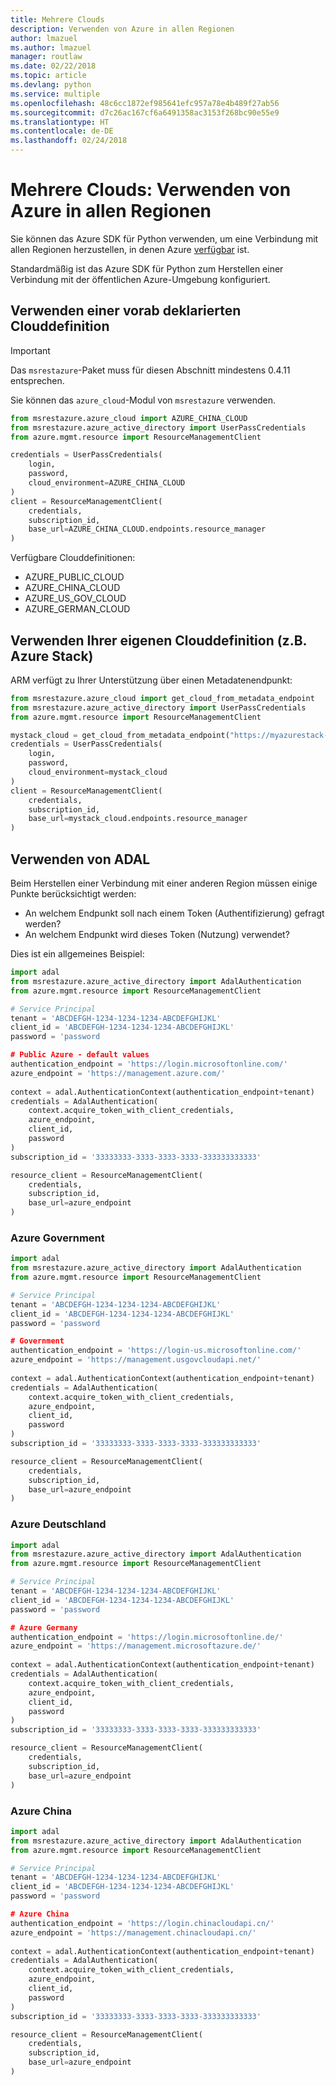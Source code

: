 ```yaml
---
title: Mehrere Clouds
description: Verwenden von Azure in allen Regionen
author: lmazuel
ms.author: lmazuel
manager: routlaw
ms.date: 02/22/2018
ms.topic: article
ms.devlang: python
ms.service: multiple
ms.openlocfilehash: 48c6cc1872ef985641efc957a78e4b489f27ab56
ms.sourcegitcommit: d7c26ac167cf6a6491358ac3153f268bc90e55e9
ms.translationtype: HT
ms.contentlocale: de-DE
ms.lasthandoff: 02/24/2018
---
```

# <a name="multi-cloud---use-azure-on-all-regions"></a>Mehrere Clouds: Verwenden von Azure in allen Regionen

Sie können das Azure SDK für Python verwenden, um eine Verbindung mit allen Regionen herzustellen, in denen Azure [verfügbar](https://azure.microsoft.com/regions/services) ist.

Standardmäßig ist das Azure SDK für Python zum Herstellen einer Verbindung mit der öffentlichen Azure-Umgebung konfiguriert.

## <a name="using-predeclared-cloud-definition"></a>Verwenden einer vorab deklarierten Clouddefinition

> [!IMPORTANT]
> Das `msrestazure`-Paket muss für diesen Abschnitt mindestens 0.4.11 entsprechen.

Sie können das `azure_cloud`-Modul von `msrestazure` verwenden.

```python
from msrestazure.azure_cloud import AZURE_CHINA_CLOUD
from msrestazure.azure_active_directory import UserPassCredentials
from azure.mgmt.resource import ResourceManagementClient

credentials = UserPassCredentials(
    login,
    password,
    cloud_environment=AZURE_CHINA_CLOUD
)
client = ResourceManagementClient(
    credentials,
    subscription_id,
    base_url=AZURE_CHINA_CLOUD.endpoints.resource_manager
)
``` 
  
Verfügbare Clouddefinitionen:
  - AZURE_PUBLIC_CLOUD
  - AZURE_CHINA_CLOUD
  - AZURE_US_GOV_CLOUD
  - AZURE_GERMAN_CLOUD

## <a name="using-your-own-cloud-definition-eg-azure-stack"></a>Verwenden Ihrer eigenen Clouddefinition (z.B. Azure Stack)
ARM verfügt zu Ihrer Unterstützung über einen Metadatenendpunkt:

```python
from msrestazure.azure_cloud import get_cloud_from_metadata_endpoint
from msrestazure.azure_active_directory import UserPassCredentials
from azure.mgmt.resource import ResourceManagementClient

mystack_cloud = get_cloud_from_metadata_endpoint("https://myazurestack-arm-endpoint.com")
credentials = UserPassCredentials(
    login,
    password,
    cloud_environment=mystack_cloud
)
client = ResourceManagementClient(
    credentials,
    subscription_id,
    base_url=mystack_cloud.endpoints.resource_manager
)
```
## <a name="using-adal"></a>Verwenden von ADAL

Beim Herstellen einer Verbindung mit einer anderen Region müssen einige Punkte berücksichtigt werden:

- An welchem Endpunkt soll nach einem Token (Authentifizierung) gefragt werden?
- An welchem Endpunkt wird dieses Token (Nutzung) verwendet?

Dies ist ein allgemeines Beispiel:

```python
import adal
from msrestazure.azure_active_directory import AdalAuthentication
from azure.mgmt.resource import ResourceManagementClient

# Service Principal
tenant = 'ABCDEFGH-1234-1234-1234-ABCDEFGHIJKL'
client_id = 'ABCDEFGH-1234-1234-1234-ABCDEFGHIJKL'
password = 'password

# Public Azure - default values
authentication_endpoint = 'https://login.microsoftonline.com/'
azure_endpoint = 'https://management.azure.com/'
    
context = adal.AuthenticationContext(authentication_endpoint+tenant)
credentials = AdalAuthentication(
    context.acquire_token_with_client_credentials,
    azure_endpoint,
    client_id,
    password
)
subscription_id = '33333333-3333-3333-3333-333333333333'

resource_client = ResourceManagementClient(
    credentials,
    subscription_id,
    base_url=azure_endpoint
)
```

### <a name="azure-government"></a>Azure Government
```python
import adal
from msrestazure.azure_active_directory import AdalAuthentication
from azure.mgmt.resource import ResourceManagementClient

# Service Principal
tenant = 'ABCDEFGH-1234-1234-1234-ABCDEFGHIJKL'
client_id = 'ABCDEFGH-1234-1234-1234-ABCDEFGHIJKL'
password = 'password

# Government
authentication_endpoint = 'https://login-us.microsoftonline.com/'
azure_endpoint = 'https://management.usgovcloudapi.net/'
    
context = adal.AuthenticationContext(authentication_endpoint+tenant)
credentials = AdalAuthentication(
    context.acquire_token_with_client_credentials,
    azure_endpoint,
    client_id,
    password
)
subscription_id = '33333333-3333-3333-3333-333333333333'

resource_client = ResourceManagementClient(
    credentials,
    subscription_id,
    base_url=azure_endpoint
)
```

### <a name="azure-germany"></a>Azure Deutschland
```python
import adal
from msrestazure.azure_active_directory import AdalAuthentication
from azure.mgmt.resource import ResourceManagementClient

# Service Principal
tenant = 'ABCDEFGH-1234-1234-1234-ABCDEFGHIJKL'
client_id = 'ABCDEFGH-1234-1234-1234-ABCDEFGHIJKL'
password = 'password

# Azure Germany
authentication_endpoint = 'https://login.microsoftonline.de/'
azure_endpoint = 'https://management.microsoftazure.de/'
    
context = adal.AuthenticationContext(authentication_endpoint+tenant)
credentials = AdalAuthentication(
    context.acquire_token_with_client_credentials,
    azure_endpoint,
    client_id,
    password
)
subscription_id = '33333333-3333-3333-3333-333333333333'

resource_client = ResourceManagementClient(
    credentials,
    subscription_id,
    base_url=azure_endpoint
)
```

### <a name="azure-china"></a>Azure China
```python
import adal
from msrestazure.azure_active_directory import AdalAuthentication
from azure.mgmt.resource import ResourceManagementClient

# Service Principal
tenant = 'ABCDEFGH-1234-1234-1234-ABCDEFGHIJKL'
client_id = 'ABCDEFGH-1234-1234-1234-ABCDEFGHIJKL'
password = 'password

# Azure China
authentication_endpoint = 'https://login.chinacloudapi.cn/'
azure_endpoint = 'https://management.chinacloudapi.cn/'
    
context = adal.AuthenticationContext(authentication_endpoint+tenant)
credentials = AdalAuthentication(
    context.acquire_token_with_client_credentials,
    azure_endpoint,
    client_id,
    password
)
subscription_id = '33333333-3333-3333-3333-333333333333'

resource_client = ResourceManagementClient(
    credentials,
    subscription_id,
    base_url=azure_endpoint
)
```